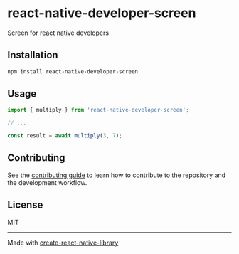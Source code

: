 # react-native-developer-screen

Screen for react native developers

## Installation

```sh
npm install react-native-developer-screen
```

## Usage

```js
import { multiply } from 'react-native-developer-screen';

// ...

const result = await multiply(3, 7);
```

## Contributing

See the [contributing guide](CONTRIBUTING.md) to learn how to contribute to the repository and the development workflow.

## License

MIT

---

Made with [create-react-native-library](https://github.com/callstack/react-native-builder-bob)
